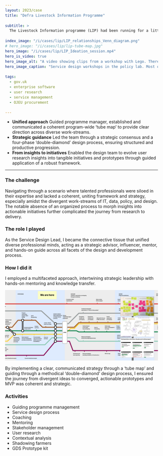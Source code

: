 ```yaml
---
layout: 2023/case
title: "Defra Livestock Information Programme"

subtitle: >
  The Livestock Information programme (LIP) had been running for a little over two years when I joined the team to lead the design of the service. Lots of work had been done, but nothing had been delivered yet, and passing Beta assessment did not seem like a possibility.

index_image: "/i/cases/lip/LIP_relationships_Venn_diagram.png"
# hero_image: "/i/cases/lip/lip-tube-map.jpg"
hero_image: "/i/cases/lip/LIP_Ideation_session.mp4"
hero_is_video: true
hero_image_alt: "A video showing clips from a workshop with Lego. There is no sound and the purpose of the clip is to convey the feeling of collaboration and industry in the team of policy-makers and digital delivery people."
hero_image_caption: "Service design workshops in the policy lab. Most of the civil servants engaged in the process had never used methods like this. The workshops promoted collaboration between policy and delivery teams."

tags: 
  - gov.uk
  - enterprise software
  - user research
  - service management
  - OJEU procurement

---
```


- **Unified approach** Guided programme manager, established and communicated a coherent program-wide ‘tube map’ to provide clear direction across diverse work-streams.
- **Strategic guidance** Led the team through a strategic consensus and a four-phase ‘double-diamond’ design process, ensuring structured and productive progression.
- **From insights to initiatives** Enabled the design team to evolve user research insights into tangible initiatives and prototypes through guided application of a robust framework.
  
---

### The challenge

Navigating through a scenario where talented professionals were siloed in their expertise and lacked a coherent, uniting framework and strategy, especially amidst the divergent work-streams of IT, data, policy, and design. The notable absence of an organized process to morph insights into actionable initiatives further complicated the journey from research to delivery.

### The role I played

As the Service Design Lead, I became the connective tissue that unified diverse professional minds, acting as a strategic advisor, influencer, mentor, and hands-on guide across all facets of the design and development process.

### How I did it

I employed a multifaceted approach, intertwining strategic leadership with hands-on mentoring and knowledge transfer. 

![Tube map of the collaboration between teams](/i/cases/lip/lip-tube-map.jpg)

By implementing a clear, communicated strategy through a ‘tube map’ and guiding through a methodical ‘double-diamond’ design process, I ensured the journey from divergent ideas to converged, actionable prototypes and MVP was coherent and strategic.

<!--

### The project in a bit more detail

In the deeper dive section below the fold, you can delve into the nitty-gritty of each activity and strategy employed, perhaps elaborating on specific challenges and breakthrough moments within each phase of the ‘double-diamond’ design process, showcasing actual prototypes, and detailing the final MVP specifications. This section can also highlight the methodologies used in workshops, research techniques employed, and nuances of the agile ceremonies designed, providing a comprehensive view into your expertise and approach towards complex service design and delivery.

### My delivery

-->


### Activities

- Guiding programme management
- Service design process
- Coaching
- Mentoring
- Stakeholder management
- User research
- Contextual analysis
- Shadowing farmers
- GDS Prototype kit
